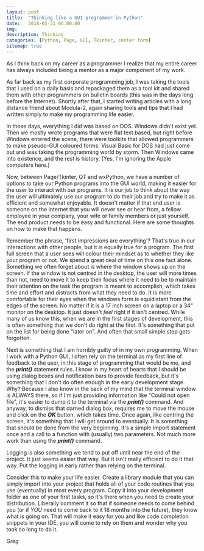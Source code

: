 ```yaml
---
layout: post
title:  "Thinking like a GUI programmer in Python"
date:   2018-05-31 06:00:00
img:
description: Thinking
categories: [Python, Page, GUI, Tkinter, center form]
sitemap: true
---
```


As I think back on my career as a programmer I realize that my entire career has always included being a mentor as a major component of my work.

As far back as my first corporate programming job, I was taking the tools that I used on a daily basis and repackaged them as a tool kit and shared them with other programmers on bulletin boards (this was in the days long before the Internet). Shortly after that, I started writing articles with a long distance friend about Modula-2, again sharing tools and tips that I had written simply to make my programming life easier.

In those days, everything I did was based on DOS. Windows didn't exist yet. Then we mostly wrote programs that were flat text based, but right before Windows entered the scene, there were toolkits that allowed programmers to make pseudo-GUI coloured forms.  Visual Basic for DOS had just come out and was taking the programming world by storm. Then Windows came into existence, and the rest is history. (Yes, I'm ignoring the Apple computers here.)

Now, between Page/Tkinter, QT and wxPython, we have a number of options to take our Python programs into the GUI world, making it easier for the user to interact with our programs. It is our job to think about the way the user will ultimately use our program to do their job and try to make it as efficient and somewhat enjoyable. It doesn't matter if that end user is someone on the Internet that you will never see or hear from, a fellow employee in your company, your wife or family members or just yourself. The end product needs to be easy and functional. Here are some thoughts on how to make that happens.

Remember the phrase, 'first impressions are everything'? That's true in our interactions with other people, but it is equally true for a program. The first full screen that a user sees will colour their mindset as to whether they like your program or not. We spend a great deal of time on this one fact alone. Something we often forget about is where the window shows up on the screen. If the window is not centred in the desktop, the user will more times than not, need to move it to keep their focus where it need to be to maintain their attention on the task the program is meant to accomplish, which takes time and effort and distracts from what they need to do. It is more comfortable for their eyes when the windows form is equidistant from the edges of the screen. No matter if it is a 17 inch screen on a laptop or a 34" monitor on the desktop. It just doesn't _feel_ right if it isn't centred. While many of us know this, when we are in the first stages of development, this is often something that we don't do right at the first. It's something that put on the list for being done "later on". And often that small simple step gets forgotten.

Next is something that I am horribly guilty of in my own programming. When I work with a Python GUI, I often rely on the terminal as my first line of feedback to the user, in this stage of programming that would be me, and the **_print()_** statement rules. I know in my heart of hearts that I should be using dialog boxes and notification bars to provide feedback, but it's something that I don't do often enough in the early development stage. Why? Because I also know in the back of my mind that the terminal window is ALWAYS there, so if I'm just providing information like "Could not open file", it's easier to dump it to the terminal via the **_print()_** command. And anyway, to dismiss that darned dialog box, requires me to move the mouse and click on the **_OK_** button, which takes time. Once again, like centring the screen, it's something that I will get around to eventually. It is something that should be done from the very beginning. It's a simple import statement once and a call to a function with (usually) two parameters. Not much more work than using the **_print()_** command.

Logging is also something we tend to put off until near the end of the project. It just seems easier that way. But it isn't really efficient to do it that way. Put the logging in early rather than relying on the terminal.

Consider this to make your life easier. Create a library module that you can simply import into your project that holds all of your code routines that you use (eventually) in most every program. Copy it into your development folder as one of your first tasks, so it's there when you need to create your distribution. Liberally comment it so that if someone needs to come behind you (or if _YOU_ need to come back to it 18 months into the future), they know what is going on. That will make it easy for you and like code completion snippets in your IDE, you will come to rely on them and wonder why you took so long to do it.

_Greg_




